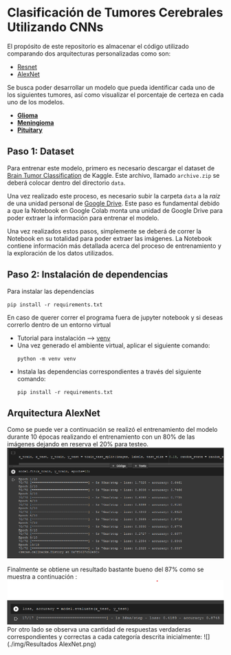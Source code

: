 # Clasificación de Tumores Cerebrales Utilizando CNNs
El propósito de este repositorio es almacenar el código utilizado comparando dos arquitecturas personalizadas como son: 

  - [Resnet](https://keras.io/api/applications/resnet/)
  - [AlexNet](https://learnopencv.com/understanding-alexnet/) 
  
Se busca poder desarrollar un modelo que pueda identificar cada uno de los siguientes tumores, así como visualizar el porcentaje de certeza en cada uno de los modelos.
  - [**Glioma**](https://www.mayoclinic.org/es-es/diseases-conditions/glioma/symptoms-causes/syc-20350251)
  - [**Meningioma**](https://www.cancer.gov/rare-brain-spine-tumor/espanol/tumores/meningioma)
  - [**Pituitary**](https://www.mayoclinic.org/es-es/diseases-conditions/pituitary-tumors/symptoms-causes/syc-20350548)


## Paso 1: Dataset
Para entrenar este modelo, primero es necesario descargar el dataset de [Brain Tumor Classification](https://www.kaggle.com/sartajbhuvaji/brain-tumor-classification-mri) de Kaggle. Este archivo, llamado `archive.zip` se deberá colocar dentro del directorio `data`.

Una vez realizado este proceso, es necesario subir la carpeta `data` a la *raíz* de una unidad personal de [Google Drive](https://www.drive.google.com/). Este paso es fundamental debido a que la Notebook en Google Colab monta una unidad de Google Drive para poder extraer la información para entrenar el modelo.

Una vez realizados estos pasos, simplemente se deberá de correr la Notebook en su totalidad para poder extraer las imágenes. La Notebook contiene información más detallada acerca del proceso de entrenamiento y la exploración de los datos utilizados.

## Paso 2: Instalación de dependencias
Para instalar las dependencias
```
pip install -r requirements.txt
```
En caso de querer correr el programa fuera de jupyter notebook y si deseas correrlo dentro de un entorno virtual 
- Tutorial para instalación --> [venv](https://docs.python.org/3/tutorial/venv.html) 
- Una vez generado el ambiente virtual, aplicar el siguiente comando:
  ```
  python -m venv venv
  ```
- Instala las dependencias correspondientes a través del siguiente comando:
    ```
    pip install -r requirements.txt
    ```
## Arquitectura AlexNet
Como se puede ver a continuación se realizó el entrenamiento del modelo durante 10 épocas realizando el entrenamiento con un 80% de las imágenes dejando en reserva el 20% para testeo.
![](./img/entrenamiento_AlexNet.png)
 
Finalmente se obtiene un resultado bastante bueno del 87% como se muestra a continuación :
![](./img/accuracy.png) 
Por otro lado se observa una cantidad de respuestas verdaderas correspondientes y correctas a cada categoría descrita inicialmente:
![](./img/Resultados AlexNet.png)



